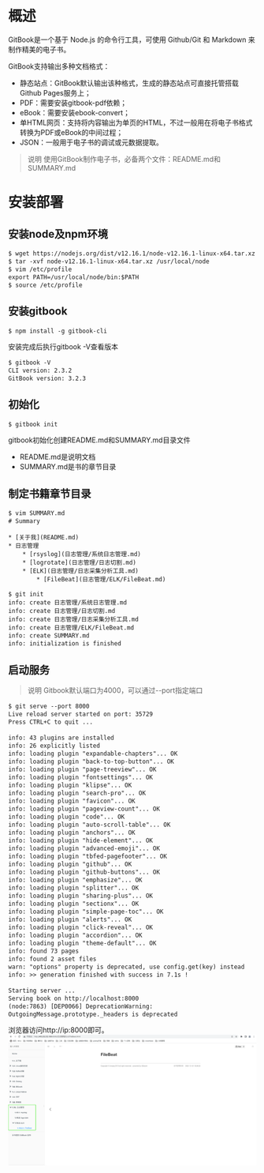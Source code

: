 # 概述 


GitBook是一个基于 Node.js 的命令行工具，可使用 Github/Git 和 Markdown 来制作精美的电子书。

GitBook支持输出多种文档格式：
- 静态站点：GitBook默认输出该种格式，生成的静态站点可直接托管搭载Github Pages服务上；
- PDF：需要安装gitbook-pdf依赖；
- eBook：需要安装ebook-convert；
- 单HTML网页：支持将内容输出为单页的HTML，不过一般用在将电子书格式转换为PDF或eBook的中间过程；
- JSON：一般用于电子书的调试或元数据提取。


> 说明
> 使用GitBook制作电子书，必备两个文件：README.md和SUMMARY.md

# 安装部署
## 安装node及npm环境
```Shell
$ wget https://nodejs.org/dist/v12.16.1/node-v12.16.1-linux-x64.tar.xz
$ tar -xvf node-v12.16.1-linux-x64.tar.xz /usr/local/node
$ vim /etc/profile
export PATH=/usr/local/node/bin:$PATH
$ source /etc/profile
```

## 安装gitbook
```Shell
$ npm install -g gitbook-cli
```
安装完成后执行gitbook -V查看版本
```Shell
$ gitbook -V
CLI version: 2.3.2
GitBook version: 3.2.3
```

## 初始化
```Shell
$ gitbook init
```
gitbook初始化创建README.md和SUMMARY.md目录文件
- README.md是说明文档
- SUMMARY.md是书的章节目录

## 制定书籍章节目录
```
$ vim SUMMARY.md
# Summary

* [关于我](README.md)
* 日志管理
    * [rsyslog](日志管理/系统日志管理.md)
    * [logrotate](日志管理/日志切割.md)
    * [ELK](日志管理/日志采集分析工具.md)
        * [FileBeat](日志管理/ELK/FileBeat.md)
```
```
$ git init
info: create 日志管理/系统日志管理.md
info: create 日志管理/日志切割.md
info: create 日志管理/日志采集分析工具.md
info: create 日志管理/ELK/FileBeat.md
info: create SUMMARY.md
info: initialization is finished
```

## 启动服务
> 说明
> Gitbook默认端口为4000，可以通过--port指定端口

```
$ git serve --port 8000
Live reload server started on port: 35729
Press CTRL+C to quit ...

info: 43 plugins are installed
info: 26 explicitly listed
info: loading plugin "expandable-chapters"... OK
info: loading plugin "back-to-top-button"... OK
info: loading plugin "page-treeview"... OK
info: loading plugin "fontsettings"... OK
info: loading plugin "klipse"... OK
info: loading plugin "search-pro"... OK
info: loading plugin "favicon"... OK
info: loading plugin "pageview-count"... OK
info: loading plugin "code"... OK
info: loading plugin "auto-scroll-table"... OK
info: loading plugin "anchors"... OK
info: loading plugin "hide-element"... OK
info: loading plugin "advanced-emoji"... OK
info: loading plugin "tbfed-pagefooter"... OK
info: loading plugin "github"... OK
info: loading plugin "github-buttons"... OK
info: loading plugin "emphasize"... OK
info: loading plugin "splitter"... OK
info: loading plugin "sharing-plus"... OK
info: loading plugin "sectionx"... OK
info: loading plugin "simple-page-toc"... OK
info: loading plugin "alerts"... OK
info: loading plugin "click-reveal"... OK
info: loading plugin "accordion"... OK
info: loading plugin "theme-default"... OK
info: found 73 pages
info: found 2 asset files
warn: "options" property is deprecated, use config.get(key) instead
info: >> generation finished with success in 7.1s !

Starting server ...
Serving book on http://localhost:8000
(node:7863) [DEP0066] DeprecationWarning: OutgoingMessage.prototype._headers is deprecated
```

浏览器访问http://ip:8000即可。
![目录](./images/目录.png)
